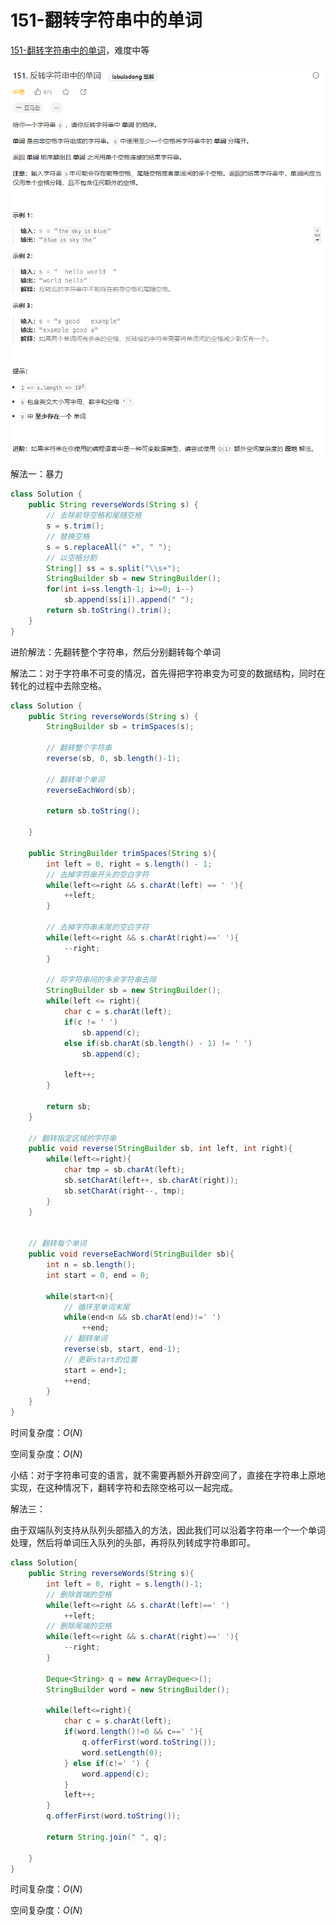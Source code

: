 # 151-翻转字符串中的单词

[151-翻转字符串中的单词](https://leetcode.cn/problems/reverse-words-in-a-string/description/)，难度中等

![image-20230819164513599](https://raw.githubusercontent.com/lqyspace/mypic/master/PicBed/202308200933423.png)

解法一：暴力

```java
class Solution {
    public String reverseWords(String s) {
		// 去除前导空格和尾随空格
        s = s.trim();
        // 替换空格
        s = s.replaceAll(" +", " ");
        // 以空格分割
        String[] ss = s.split("\\s+");
        StringBuilder sb = new StringBuilder();
        for(int i=ss.length-1; i>=0; i--)
            sb.append(ss[i]).append(" ");
        return sb.toString().trim();
    }
}
```



进阶解法：先翻转整个字符串，然后分别翻转每个单词

解法二：对于字符串不可变的情况，首先得把字符串变为可变的数据结构，同时在转化的过程中去除空格。

```java
class Solution {
    public String reverseWords(String s) {
		StringBuilder sb = trimSpaces(s);
        
        // 翻转整个字符串
        reverse(sb, 0, sb.length()-1);
        
        // 翻转单个单词
        reverseEachWord(sb);
        
        return sb.toString();
        
    }
    
    public StringBuilder trimSpaces(String s){
        int left = 0, right = s.length() - 1;
        // 去掉字符串开头的空白字符
        while(left<=right && s.charAt(left) == ' '){
            ++left;
        }
        
        // 去掉字符串末尾的空白字符
        while(left<=right && s.charAt(right)==' '){
            --right;
        }
        
        // 将字符串间的多余字符串去除
        StringBuilder sb = new StringBuilder();
        while(left <= right){
            char c = s.charAt(left);
            if(c != ' ')
                sb.append(c);
            else if(sb.charAt(sb.length() - 1) != ' ')
                sb.append(c);
            
            left++;
        }
        
        return sb;
    }
    
    // 翻转指定区域的字符串
    public void reverse(StringBuilder sb, int left, int right){
        while(left<=right){
            char tmp = sb.charAt(left);
            sb.setCharAt(left++, sb.charAt(right));
            sb.setCharAt(right--, tmp);
        }
    }
    
    
    // 翻转每个单词
    public void reverseEachWord(StringBuilder sb){
        int n = sb.length();
        int start = 0, end = 0;
        
        while(start<n){
            // 循环至单词末尾
            while(end<n && sb.charAt(end)!=' ')
                ++end;
            // 翻转单词
            reverse(sb, start, end-1);
            // 更新start的位置
            start = end+1;
            ++end;
        }
    }
}
```

时间复杂度：$O(N)$

空间复杂度：$O(N)$

小结：对于字符串可变的语言，就不需要再额外开辟空间了，直接在字符串上原地实现，在这种情况下，翻转字符和去除空格可以一起完成。



解法三：

由于双端队列支持从队列头部插入的方法，因此我们可以沿着字符串一个一个单词处理，然后将单词压入队列的头部，再将队列转成字符串即可。

```java
class Solution{
    public String reverseWords(String s){
        int left = 0, right = s.length()-1;
        // 删除首端的空格
        while(left<=right && s.charAt(left)==' ')
            ++left;
        // 删除尾端的空格
        while(left<=right && s.charAt(right)==' '){
            --right;
        }
        
        Deque<String> q = new ArrayDeque<>();
        StringBuilder word = new StringBuilder();
        
        while(left<=right){
            char c = s.charAt(left);
            if(word.length()!=0 && c==' '){
                q.offerFirst(word.toString());
                word.setLength(0);
            } else if(c!=' ') {
                word.append(c);
            }
            left++;
        }
        q.offerFirst(word.toString());
        
        return String.join(" ", q);
        
    }
}
```

时间复杂度：$O(N)$

空间复杂度：$O(N)$